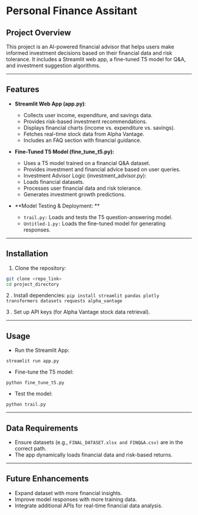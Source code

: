 # Personal Finance Assitant
## Project Overview

This project is an AI-powered financial advisor that helps users make informed investment decisions based on their financial data and risk tolerance. It includes a Streamlit web app, a fine-tuned T5 model for Q&A, and investment suggestion algorithms.

------------



## Features

- **Streamlit Web App (app.py)**:
    - Collects user income, expenditure, and savings data.
    - Provides risk-based investment recommendations.
    - Displays financial charts (income vs. expenditure vs. savings).
    - Fetches real-time stock data from Alpha Vantage.
    - Includes an FAQ section with financial guidance.

- **Fine-Tuned T5 Model (fine_tune_t5.py):**
    - Uses a T5 model trained on a financial Q&A dataset.
    - Provides investment and financial advice based on user queries.
    - Investment Advisor Logic (investment_advisor.py):
    - Loads financial datasets.
    - Processes user financial data and risk tolerance.
    - Generates investment growth predictions.

- **Model Testing & Deployment: **
    - `trail.py:` Loads and tests the T5 question-answering model.
    - `Untitled-1.py:` Loads the fine-tuned model for generating responses.
	

------------



## Installation

1. Clone the repository:

```bash
git clone <repo_link>
cd project_directory
```

2 . Install dependencies:
`pip install streamlit pandas plotly transformers datasets requests alpha_vantage`

3 . Set up API keys (for Alpha Vantage stock data retrieval).

------------



## Usage

 - Run the Streamlit App:

`streamlit run app.py`

- Fine-tune the T5 model:

`python fine_tune_t5.py`

- Test the model:

`python trail.py`

------------



## Data Requirements

- Ensure datasets (e.g., `FINAL_DATASET.xlsx and FINQ&A.csv)` are in the correct path.
- The app dynamically loads financial data and risk-based returns.

------------



## Future Enhancements

- Expand dataset with more financial insights.
- Improve model responses with more training data.
- Integrate additional APIs for real-time financial data analysis.
